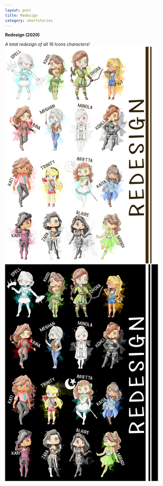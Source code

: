 ```yaml
---
layout: post
title: Redesign
category: shortstories
---
```


**Redesign (2020)**

_A total redesign of all 16 Icons characters!_  
![Icons - Redesign Light Mode](/assets/artwork/IconProjects/Redesign_LightMode.jpg) 
![Icons - Redesign Dark Mode](/assets/artwork/IconProjects/Redesign_DarkMode.jpg)